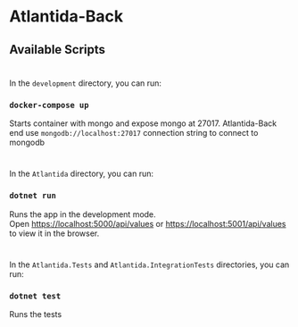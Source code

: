 # Atlantida-Back 

## Available Scripts

#
In the `development` directory, you can run:

### `docker-compose up`

Starts container with mongo and expose mongo at 27017. Atlantida-Back end use `mongodb://localhost:27017` connection string to connect to mongodb

#

In the `Atlantida` directory, you can run:

### `dotnet run`

Runs the app in the development mode.<br>
Open [https://localhost:5000/api/values](https://localhost:5000/api/values) or [https://localhost:5001/api/values](https://localhost:5001/api/values) to view it in the browser. 

#

In the `Atlantida.Tests` and `Atlantida.IntegrationTests` directories, you can run:

### `dotnet test`

Runs the tests<br>
